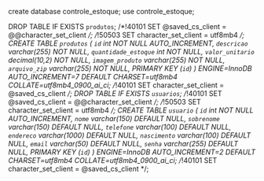 create database controle_estoque;
use controle_estoque;
 
 
DROP TABLE IF EXISTS `produtos`;
/*!40101 SET @saved_cs_client     = @@character_set_client */;
/*!50503 SET character_set_client = utf8mb4 */;
CREATE TABLE `produtos` (
  `id` int NOT NULL AUTO_INCREMENT,
  `descricao` varchar(255) NOT NULL,
  `quantidade_estoque` int NOT NULL,
  `valor_unitario` decimal(10,2) NOT NULL,
  `imagem_produto` varchar(255) NOT NULL,
  `arquivo_zip` varchar(255) NOT NULL,
  PRIMARY KEY (`id`)
) ENGINE=InnoDB AUTO_INCREMENT=7 DEFAULT CHARSET=utf8mb4 COLLATE=utf8mb4_0900_ai_ci;
/*!40101 SET character_set_client = @saved_cs_client */;
DROP TABLE IF EXISTS `usuarios`;
/*!40101 SET @saved_cs_client     = @@character_set_client */;
/*!50503 SET character_set_client = utf8mb4 */;
CREATE TABLE `usuario` (
  `id` int NOT NULL AUTO_INCREMENT,
  `nome` varchar(150) DEFAULT NULL,
  `sobrenome` varchar(150) DEFAULT NULL,
  `telefone` varchar(100) DEFAULT NULL,
  `endereco` varchar(1000) DEFAULT NULL,
  `nascimento` varchar(100) DEFAULT NULL,
  `email` varchar(50) DEFAULT NULL,
  `senha` varchar(255) DEFAULT NULL,
  PRIMARY KEY (`id`)
) ENGINE=InnoDB AUTO_INCREMENT=2 DEFAULT CHARSET=utf8mb4 COLLATE=utf8mb4_0900_ai_ci;
/*!40101 SET character_set_client = @saved_cs_client */;
